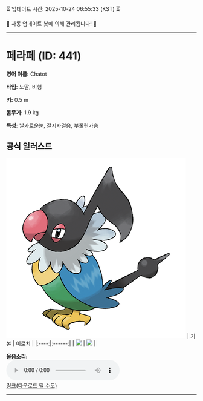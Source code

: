 
⏳ 업데이트 시간: 2025-10-24 06:55:33 (KST) ⏳

🤖 자동 업데이트 봇에 의해 관리됩니다! 🤖

---

# 페라페 (ID: 441)
**영어 이름:** Chatot

**타입:** 노말, 비행

**키:** 0.5 m

**몸무게:** 1.9 kg

**특성:** 날카로운눈, 갈지자걸음, 부풀린가슴

## 공식 일러스트
![](https://raw.githubusercontent.com/PokeAPI/sprites/master/sprites/pokemon/other/official-artwork/441.png)
| 기본 | 이로치 |
|:----:|:------:|
| <img src="http://play.pokemonshowdown.com/sprites/ani/chatot.gif" width="200"> | <img src="http://play.pokemonshowdown.com/sprites/ani-shiny/chatot.gif" width="200"> |

**울음소리:**<br><audio controls src="https://raw.githubusercontent.com/PokeAPI/cries/main/cries/pokemon/latest/441.ogg"></audio><br> [링크(다운로드 될 수도)](https://raw.githubusercontent.com/PokeAPI/cries/main/cries/pokemon/latest/441.ogg)


---

